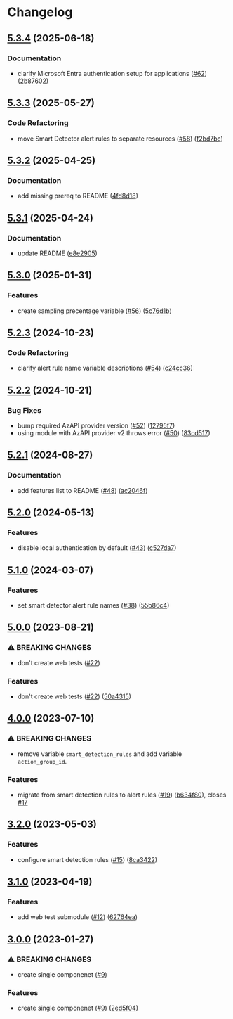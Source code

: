 # Changelog

## [5.3.4](https://github.com/equinor/terraform-azurerm-app-insights/compare/v5.3.3...v5.3.4) (2025-06-18)


### Documentation

* clarify Microsoft Entra authentication setup for applications ([#62](https://github.com/equinor/terraform-azurerm-app-insights/issues/62)) ([2b87602](https://github.com/equinor/terraform-azurerm-app-insights/commit/2b876029a9576e342be0ab3771781d82fa8d4302))

## [5.3.3](https://github.com/equinor/terraform-azurerm-app-insights/compare/v5.3.2...v5.3.3) (2025-05-27)


### Code Refactoring

* move Smart Detector alert rules to separate resources ([#58](https://github.com/equinor/terraform-azurerm-app-insights/issues/58)) ([f2bd7bc](https://github.com/equinor/terraform-azurerm-app-insights/commit/f2bd7bc05fe36b3dcd99d60c59ab6e08e3b296e1))

## [5.3.2](https://github.com/equinor/terraform-azurerm-app-insights/compare/v5.3.1...v5.3.2) (2025-04-25)


### Documentation

* add missing prereq to README ([4fd8d18](https://github.com/equinor/terraform-azurerm-app-insights/commit/4fd8d18a13ef9367a8f94a38f8343e1afa90cf07))

## [5.3.1](https://github.com/equinor/terraform-azurerm-app-insights/compare/v5.3.0...v5.3.1) (2025-04-24)


### Documentation

* update README ([e8e2905](https://github.com/equinor/terraform-azurerm-app-insights/commit/e8e2905789bfde9b9fb8c4d102a4f8246c1e2c0d))

## [5.3.0](https://github.com/equinor/terraform-azurerm-app-insights/compare/v5.2.3...v5.3.0) (2025-01-31)


### Features

* create sampling precentage variable ([#56](https://github.com/equinor/terraform-azurerm-app-insights/issues/56)) ([5c76d1b](https://github.com/equinor/terraform-azurerm-app-insights/commit/5c76d1b40155a45487954127e91773d682790800))

## [5.2.3](https://github.com/equinor/terraform-azurerm-app-insights/compare/v5.2.2...v5.2.3) (2024-10-23)


### Code Refactoring

* clarify alert rule name variable descriptions ([#54](https://github.com/equinor/terraform-azurerm-app-insights/issues/54)) ([c24cc36](https://github.com/equinor/terraform-azurerm-app-insights/commit/c24cc36077f02ff926c2b7f2a22c9390eb04f51f))

## [5.2.2](https://github.com/equinor/terraform-azurerm-app-insights/compare/v5.2.1...v5.2.2) (2024-10-21)


### Bug Fixes

* bump required AzAPI provider version ([#52](https://github.com/equinor/terraform-azurerm-app-insights/issues/52)) ([12795f7](https://github.com/equinor/terraform-azurerm-app-insights/commit/12795f78c447ca83cf25fa09c5a25ab96f58a093))
* using module with AzAPI provider v2 throws error ([#50](https://github.com/equinor/terraform-azurerm-app-insights/issues/50)) ([83cd517](https://github.com/equinor/terraform-azurerm-app-insights/commit/83cd5178ac65f2017451a92728334a0d3fe56b01))

## [5.2.1](https://github.com/equinor/terraform-azurerm-app-insights/compare/v5.2.0...v5.2.1) (2024-08-27)


### Documentation

* add features list to README ([#48](https://github.com/equinor/terraform-azurerm-app-insights/issues/48)) ([ac2046f](https://github.com/equinor/terraform-azurerm-app-insights/commit/ac2046f9fd30098cbae8ba175e0206c9ee6602c5))

## [5.2.0](https://github.com/equinor/terraform-azurerm-app-insights/compare/v5.1.0...v5.2.0) (2024-05-13)


### Features

* disable local authentication by default ([#43](https://github.com/equinor/terraform-azurerm-app-insights/issues/43)) ([c527da7](https://github.com/equinor/terraform-azurerm-app-insights/commit/c527da71872b49225c5b18ea68bd790fd389dff8))

## [5.1.0](https://github.com/equinor/terraform-azurerm-app-insights/compare/v5.0.0...v5.1.0) (2024-03-07)


### Features

* set smart detector alert rule names ([#38](https://github.com/equinor/terraform-azurerm-app-insights/issues/38)) ([55b86c4](https://github.com/equinor/terraform-azurerm-app-insights/commit/55b86c42bf4dc352db312ff46a62699b7cffe9fc))

## [5.0.0](https://github.com/equinor/terraform-azurerm-app-insights/compare/v4.0.0...v5.0.0) (2023-08-21)


### ⚠ BREAKING CHANGES

* don't create web tests ([#22](https://github.com/equinor/terraform-azurerm-app-insights/issues/22))

### Features

* don't create web tests ([#22](https://github.com/equinor/terraform-azurerm-app-insights/issues/22)) ([50a4315](https://github.com/equinor/terraform-azurerm-app-insights/commit/50a431510b1483b6bad82a10fe15fc1fca37061e))

## [4.0.0](https://github.com/equinor/terraform-azurerm-app-insights/compare/v3.2.0...v4.0.0) (2023-07-10)


### ⚠ BREAKING CHANGES

* remove variable `smart_detection_rules` and add variable `action_group_id`.

### Features

* migrate from smart detection rules to alert rules ([#19](https://github.com/equinor/terraform-azurerm-app-insights/issues/19)) ([b634f80](https://github.com/equinor/terraform-azurerm-app-insights/commit/b634f80a504aec1c8236aefe03370a6a91ff79db)), closes [#17](https://github.com/equinor/terraform-azurerm-app-insights/issues/17)

## [3.2.0](https://github.com/equinor/terraform-azurerm-app-insights/compare/v3.1.0...v3.2.0) (2023-05-03)


### Features

* configure smart detection rules ([#15](https://github.com/equinor/terraform-azurerm-app-insights/issues/15)) ([8ca3422](https://github.com/equinor/terraform-azurerm-app-insights/commit/8ca34229484f08e77c18860b8a9f96ed5c8a8d79))

## [3.1.0](https://github.com/equinor/terraform-azurerm-app-insights/compare/v3.0.0...v3.1.0) (2023-04-19)


### Features

* add web test submodule ([#12](https://github.com/equinor/terraform-azurerm-app-insights/issues/12)) ([62764ea](https://github.com/equinor/terraform-azurerm-app-insights/commit/62764eace0c17b8bacc53791e0d77159fc7db1a1))

## [3.0.0](https://github.com/equinor/terraform-azurerm-app-insights/compare/v2.0.0...v3.0.0) (2023-01-27)


### ⚠ BREAKING CHANGES

* create single componenet ([#9](https://github.com/equinor/terraform-azurerm-app-insights/issues/9))

### Features

* create single componenet ([#9](https://github.com/equinor/terraform-azurerm-app-insights/issues/9)) ([2ed5f04](https://github.com/equinor/terraform-azurerm-app-insights/commit/2ed5f041b1c2aa6acc9e20ccf6fb79a9ea0f5cd3))
